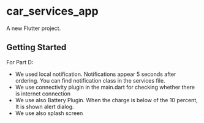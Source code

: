 # car_services_app

A new Flutter project.

## Getting Started
For Part D:
- We used local notification. Notifications appear 5 seconds after ordering. You can find notification class in the services file.
- We use connectivity plugin in the main.dart for checking whether there is internet connection
- We use also Battery Plugin. When the charge is below of the 10 percent, It is shown alert dialog.
- We use also splash screen